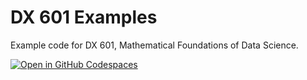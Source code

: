 # DX 601 Examples

Example code for DX 601, Mathematical Foundations of Data Science.

[![Open in GitHub Codespaces](https://github.com/codespaces/badge.svg)](https://codespaces.new/bu-omds/dx601-examples?quickstart=1)
